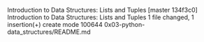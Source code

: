 Introduction to Data Structures: Lists and Tuples
[master 134f3c0] Introduction to Data Structures: Lists and Tuples
 1 file changed, 1 insertion(+)
 create mode 100644 0x03-python-data_structures/README.md
